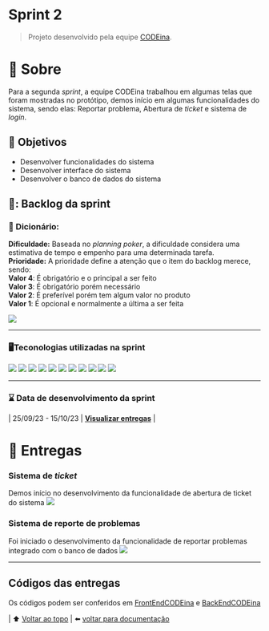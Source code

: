 # Sprint 2 <a name = 'topo'></a>
> Projeto desenvolvido pela equipe <a href='https://github.com/CODE1na'>CODEina</a>.
# :scroll: Sobre<a name = 'sobre'></a>
Para a segunda *sprint*, a equipe CODEina trabalhou em algumas telas que foram mostradas no protótipo, demos início em algumas funcionalidades do sistema, sendo elas: Reportar problema, Abertura de *ticket* e sistema de *login*.
## :round_pushpin: Objetivos
- Desenvolver funcionalidades do sistema
- Desenvolver interface do sistema
- Desenvolver o banco de dados do sistema
## 📑: Backlog da sprint
### :open_book: Dicionário:
**Dificuldade:** Baseada no *planning poker*, a dificuldade considera uma estimativa de tempo e empenho para uma determinada tarefa.<br>
**Prioridade:** A prioridade define a atenção que o item do backlog merece, sendo: 
<br>**Valor 4**: É obrigatório e o principal a ser feito 
<br>**Valor 3**: É obrigatório porém necessário 
<br>**Valor 2**: É preferível porém tem algum valor no produto
<br>**Valor 1**: É opcional e normalmente a última a ser feita

<img src='https://github.com/CODE1na/BetterCallUs/assets/125694331/d4e0c941-4988-4830-9112-a29775ee5440'>
<hr>

### :desktop_computer:Teconologias utilizadas na sprint
<img src='https://img.shields.io/badge/Adobe%20Photoshop-31A8FF?style=for-the-badge&logo=Adobe%20Photoshop&logoColor=black'> <img src='https://img.shields.io/badge/Figma-F24E1E?style=for-the-badge&logo=figma&logoColor=white'> <img src='https://img.shields.io/badge/GitHub-100000?style=for-the-badge&logo=github&logoColor=white'> <img src='https://img.shields.io/badge/Discord-5865F2?style=for-the-badge&logo=discord&logoColor=white'> <img src='https://img.shields.io/badge/Slack-4A154B?style=for-the-badge&logo=slack&logoColor=white'> <img src='https://img.shields.io/badge/JavaScript-323330?style=for-the-badge&logo=javascript&logoColor=F7DF1E'> <img src='https://img.shields.io/badge/TypeScript-007ACC?style=for-the-badge&logo=typescript&logoColor=white'> <img src='https://img.shields.io/badge/HTML5-E34F26?style=for-the-badge&logo=html5&logoColor=white'> <img src='https://img.shields.io/badge/CSS3-1572B6?style=for-the-badge&logo=css3&logoColor=white'> <img src='https://img.shields.io/badge/MySQL-005C84?style=for-the-badge&logo=mysql&logoColor=white'> <img src='https://img.shields.io/badge/React-20232A?style=for-the-badge&logo=react&logoColor=61DAFB'>

<hr>

### :hourglass: Data de desenvolvimento da sprint
| 25/09/23 - 15/10/23 | **<a href='https://github.com/CODE1na/BetterCallUs-Doc/tree/main#projeto'>Visualizar entregas**</a> |
  
# :dart: Entregas <a name = 'entrega'></a>
### Sistema de *ticket*
Demos início no desenvolvimento da funcionalidade de abertura de ticket do sistema
<img src='https://github.com/CODE1na/BetterCallUs/assets/125694331/ee76b17f-4214-46bb-8b97-d1b777778921'>

### Sistema de reporte de problemas
Foi iniciado o desenvolvimento da funcionalidade de reportar problemas integrado com o banco de dados
<img src='https://github.com/CODE1na/BetterCallUs/assets/125694331/cd5b1473-6661-4593-800a-a7f80c587456'>

<hr>

## Códigos das entregas
Os códigos podem ser conferidos em <a href='https://github.com/CODE1na/BetterCallUs/tree/frontend-codeina'>FrontEndCODEina</a> e <a href='https://github.com/CODE1na/BetterCallUs/tree/backend-codeina'>BackEndCODEina</a>

| :arrow_up: [Voltar ao topo](#topo) | :arrow_left: [voltar para documentação](https://github.com/CODE1na/BetterCallUs-Doc)